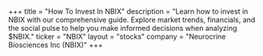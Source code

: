 +++
title = "How To Invest In NBIX"
description = "Learn how to invest in NBIX with our comprehensive guide. Explore market trends, financials, and the social pulse to help you make informed decisions when analyzing $NBIX."
ticker = "NBIX"
layout = "stocks"
company = "Neurocrine Biosciences Inc (NBIX)"
+++

